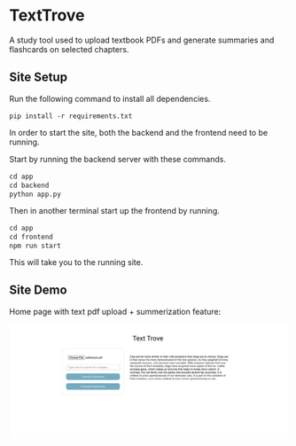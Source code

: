 # TextTrove 

A study tool used to upload textbook PDFs and generate summaries and flashcards on selected chapters. 

## Site Setup 
Run the following command to install all dependencies. 

```
pip install -r requirements.txt
```

In order to start the site, both the backend and the frontend need to be running. 

Start by running the backend server with these commands. 

```
cd app 
cd backend 
python app.py
```

Then in another terminal start up the frontend by running. 

```
cd app
cd frontend 
npm run start
```

This will take you to the running site. 

## Site Demo

Home page with text pdf upload + summerization feature: 

![img/summ.png](https://github.com/mkro298/TextTrove/blob/main/img/summ.png?raw=true)

